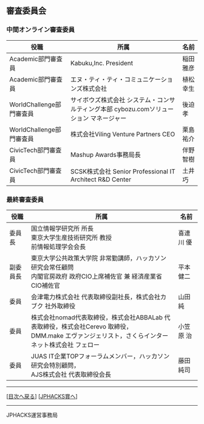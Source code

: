 ## 審査委員会
### 中間オンライン審査委員
|役職|所属|名前|
|---|---|---|
|Academic部門審査員|Kabuku,Inc. President|稲田 雅彦|
|Academic部門審査員|エヌ・ティ・ティ・コミュニケーションズ株式会社|植松 幸生|
|WorldChallenge部門審査員|サイボウズ株式会社 システム・コンサルティング本部 cybozu.comソリューション マネージャー|後迫 孝|
|WorldChallenge部門審査員|株式会社Viling Venture Partners CEO|栗島 祐介|
|CivicTech部門審査員|Mashup Awards事務局長|伴野 智樹|
|CivicTech部門審査員|SCSK株式会社 Senior Professional IT Architect R&D Center|土井 巧|

### 最終審査委員
|役職|所属|名前|
|---|---|---|
|委員長|国立情報学研究所 所長<br>東京大学生産技術研究所 教授<br>前情報処理学会会長|喜連川 優|
|副委員長|東京大学公共政策大学院 非常勤講師，ハッカソン研究会常任顧問<br>内閣官房政府 政府CIO上席補佐官 兼 経済産業省CIO補佐官|平本 健二|
|委員|会津電力株式会社 代表取締役副社長，株式会社カブク 社外取締役|山田 純|
|委員|株式会社nomad代表取締役，株式会社ABBALab 代表取締役，株式会社Cerevo 取締役，<br>DMM.make エヴァンジェリスト，さくらインターネット株式会社 フェロー|小笠原 治|
|委員|JUAS IT企業TOPフォーラムメンバー，ハッカソン研究会特別顧問，<br>AJS株式会社 代表取締役会長|藤田 純司|


--------------
[[目次へ戻る](../README.md)] [[JPHACKS賞へ](prize.md)]

----
JPHACKS運営事務局
